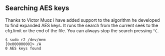 ## Searching AES keys
 
Thanks to Victor Mu<here be dragonz>oz i have added support to the algorithm he developed to find expanded AES keys. It runs the search from the current seek to the cfg.limit or the end of the file. You can always stop the search pressing `^C`.

    $ sudo r2 /dev/mem
    [0x00000000]> /A
    0 AES keys found

